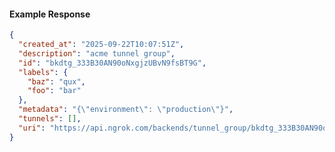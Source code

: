 <!-- Code generated for API Clients. DO NOT EDIT. -->

#### Example Response

```json
{
  "created_at": "2025-09-22T10:07:51Z",
  "description": "acme tunnel group",
  "id": "bkdtg_333B30AN90oNxgjzUBvN9fsBT9G",
  "labels": {
    "baz": "qux",
    "foo": "bar"
  },
  "metadata": "{\"environment\": \"production\"}",
  "tunnels": [],
  "uri": "https://api.ngrok.com/backends/tunnel_group/bkdtg_333B30AN90oNxgjzUBvN9fsBT9G"
}
```
